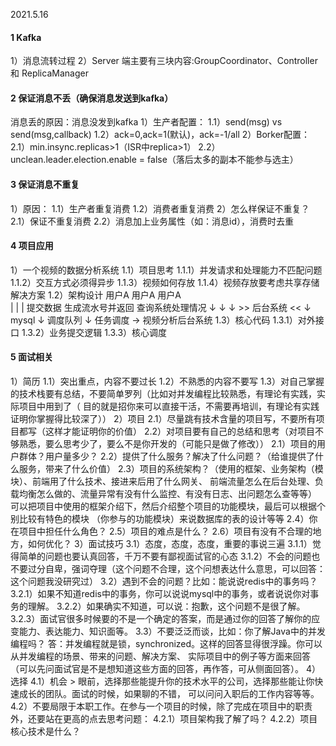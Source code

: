 2021.5.16
#### 1 Kafka
   1）消息流转过程
   2）Server 端主要有三块内容:GroupCoordinator、Controller 和 ReplicaManager
#### 2 保证消息不丢（确保消息发送到kafka）
   消息丢的原因：消息没发到kafka
   1）生产者配置：
    1.1）send(msg) vs send(msg,callback)
    1.2）ack=0,ack=1(默认)，ack=-1/all
   2）Borker配置：
    2.1）min.insync.replicas>1（ISR中replica>1）
    2.2）unclean.leader.election.enable = false（落后太多的副本不能参与选主）
#### 3 保证消息不重复
   1）原因：
     1.1）生产者重复消费
     1.2）消费者重复消费
   2）怎么样保证不重复？
    2.1）保证不重复消费
    2.2）消息加上业务属性（如：消息id），消费时去重
#### 4 项目应用
  1）一个视频的数据分析系统
    1.1）项目思考
        1.1.1）并发请求和处理能力不匹配问题
        1.1.2）交互方式必须得异步
        1.1.3）视频如何存放
        1.1.4）视频存放要考虑共享存储解决方案
    1.2）架构设计
        用户A        用户A            用户A             
          |           |                |
        提交数据  生成流水号并返回   查询系统处理情况
          ↓           ↓                ↓
          >>          后台系统         << 
          ↓
         mysql                  ↓
                             调度队列
                                ↓
                             任务调度 ->  视频分析后台系统
    1.3）核心代码
       1.3.1）对外接口
       1.3.2）业务提交逻辑
       1.3.3）核心调度
#### 5 面试相关
  1）简历
    1.1）突出重点，内容不要过长
    1.2）不熟悉的内容不要写
    1.3）对自己掌握的技术栈要有总结，不要简单罗列（比如对并发编程比较熟悉，有理论有实践，实际项目中用到了（
        目的就是招你来可以直接干活，不需要再培训，有理论有实践证明你掌握得比较深了））
  2）项目
    2.1）尽量跳有技术含量的项目写，不要所有项目都写（这样才能证明你的价值）
    2.2）对项目要有自己的总结和思考（对项目不够熟悉，要么思考少了，要么不是你开发的（可能只是做了修改））
       2.1）项目的用户群体？用户量多少？
       2.2）提供了什么服务？解决了什么问题？（给谁提供了什么服务，带来了什么价值）
       2.3）项目的系统架构？（使用的框架、业务架构（模块）、前端用了什么技术、接进来后用了什么网关、
            前端流量怎么在后台处理、负载均衡怎么做的、流量异常有没有什么监控、有没有日志、出问题怎么查等等）
            可以把项目中使用的框架介绍下，然后介绍整个项目的功能模块，最后可以根据个别比较有特色的模块
            （你参与的功能模块）来说数据库的表的设计等等
       2.4）你在项目中担任什么角色？
       2.5）项目的难点是什么？
       2.6）项目有没有不合理的地方，如何优化？
  3）面试技巧
    3.1）态度，态度，态度，重要的事说三遍
       3.1.1）觉得简单的问题也要认真回答，千万不要有鄙视面试官的心态
       3.1.2）不会的问题也不要过分自卑，强词夺理（这个问题不合理，这个问想表达什么意思，可以回答：这个问题我没研究过） 
    3.2）遇到不会的问题？比如：能说说redis中的事务吗？
       3.2.1）如果不知道redis中的事务，你可以说说mysql中的事务，或者说说你对事务的理解。
       3.2.2）如果确实不知道，可以说：抱歉，这个问题不是很了解。
       3.2.3）面试官很多时候要的不是一个确定的答案，而是通过你的回答了解你的应变能力、表达能力、知识面等。
    3.3）不要泛泛而谈，比如：你了解Java中的并发编程吗？
       答：并发编程就是锁，synchronized。这样的回答显得很浮躁。你可以从并发编程的场景、带来的问题、解决方案、
       实际项目中的例子等方面来回答（可以先问面试官是不是想知道这些方面的回答，再作答，可从侧面回答）。
  4）选择
    4.1）机会 > 眼前，选择那些能提升你的技术水平的公司，选择那些能让你快速成长的团队。面试的时候，如果聊的不错，
        可以问问入职后的工作内容等等。
    4.2）不要局限于本职工作。在参与一个项目的时候，除了完成在项目中的职责外，还要站在更高的点去思考问题：
        4.2.1）项目架构我了解了吗？
        4.2.2）项目核心技术是什么？                                                                